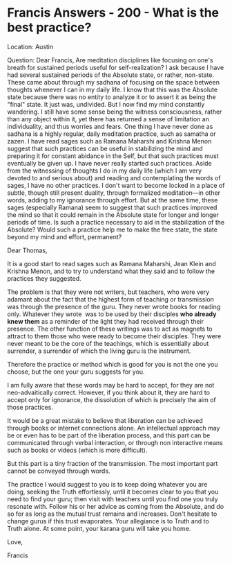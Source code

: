 # Francis Answers - 200 - What is the best practice?

Location: Austin&nbsp;

Question: Dear Francis, Are meditation disciplines like focusing on one's breath for sustained periods useful for self-realization? I ask because I have had several sustained periods of the Absolute state, or rather, non-state. These came about through my sadhana of focusing on the space between thoughts whenever I can in my daily life. I know that this was the Absolute state because there was no entity to analyze it or to assert it as being the "final" state. It just was, undivided. But I now find my mind constantly wandering. I still have some sense being the witness consciousness, rather than any object within it, yet there has returned a sense of limitation an individuality, and thus worries and fears. One thing I have never done as sadhana is a highly regular, daily meditation practice, such as samatha or zazen. I have read sages such as Ramana Maharshi and Krishna Menon suggest that such practices can be useful in stabilizing the mind and preparing it for constant abidance in the Self, but that such practices must eventually be given up. I have never really started such practices. Aside from the witnessing of thoughts I do in my daily life (which I am very devoted to and serious about) and reading and contemplating the words of sages, I have no other practices. I don't want to become locked in a place of subtle, though still present duality, through formalized meditation&mdash;in other words, adding to my ignorance through effort. But at the same time, these sages (especially Ramana) seem to suggest that such practices improved the mind so that it could remain in the Absolute state for longer and longer periods of time. Is such a practice necessary to aid in the stabilization of the Absolute? Would such a practice help me to make the free state, the state beyond my mind and effort, permanent?

Dear Thomas,

It is a good start to read sages such as Ramana Maharshi, Jean Klein and Krishna Menon, and to try to understand what they said and to follow the practices they suggested.&nbsp;

The problem is that they were not writers, but teachers, who were very adamant about the fact that the highest form of teaching or transmission was through the presence of the guru. They never wrote books for reading only. Whatever they wrote&nbsp; was to be used by their disciples **who already knew them** as a reminder of the light they had received through their presence. The other function of these writings was to act as magnets to attract to them those who were ready to become their disciples. They were never meant to be the core of the teachings, which is essentially about surrender, a surrender of which the living guru is the instrument.

Therefore the practice or method which is good for you is not the one you choose, but the one your guru suggests for you.

I am fully aware that these words may be hard to accept, for they are not neo-advaitically correct. However, if you think about it, they are hard to accept only for ignorance, the dissolution of which is precisely the aim of those practices.

It would be a great mistake to believe that liberation can be achieved through books or internet connections alone. An intellectual approach may be or even has to be part of the liberation process, and this part can be communicated through verbal interaction, or through non interactive means such as books or videos (which is more difficult).

But this part is a tiny fraction of the transmission. The most important part cannot be conveyed through words.

The practice I would suggest to you is to keep doing whatever you are doing, seeking the Truth effortlessly, until it becomes clear to you that you need to find your guru; then visit with teachers until you find one you truly resonate with. Follow his or her advice as coming from the Absolute, and do so for as long as the mutual trust remains and increases. Don't hesitate to change gurus if this trust evaporates. Your allegiance is to Truth and to Truth alone. At some point, your karana guru will take you home.

Love,

Francis

